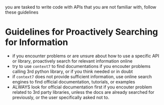 you are tasked to write code with APIs that you are not familiar with, follow these guidelines

# Guidelines for Proactively Searching for Information
- if you encounter problems or are unsure about how to use a specific API or library, proactively search for relevant information online
- try to use `context7` to find documentations if you encouter problems calling 3rd python library, or if you think needed or in doubt
- if `context7` does not provide sufficient information, use online search engines to find official documentation, tutorials, or examples
- ALWAYS look for official documentation first if you encouter problem related to 3rd party libraries, unless the docs are already searched for previously, or the user specifically asked not to.